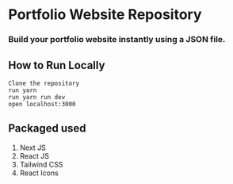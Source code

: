 # Portfolio Website Repository

### Build your portfolio website instantly using a JSON file.

## How to Run Locally

```
Clone the repository
run yarn
run yarn run dev
open localhost:3000

```

## Packaged used
<ol>
  <li>Next JS</li>
  <li>React JS</li>
  <li>Tailwind CSS</li>
  <li>React Icons</li>
</ol>
